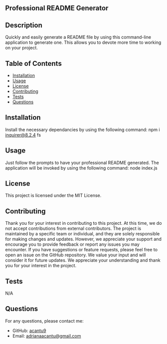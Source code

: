 ## Professional README Generator
 
  
 
  ## Description
 
  Quickly and easily generate a README file by using this command-line application to generate one. This allows you to devote more time to working on your project.
 
  ## Table of Contents
 
  - [Installation](#installation)
  - [Usage](#usage)
  - [License](#license)
  - [Contributing](#contributing)
  - [Tests](#tests)
  - [Questions](#questions)
 
  ## Installation
 
  Install the necessary dependancies by using the following command:  npm i inquirer@8.2.4 fs
 
  ## Usage
 
  Just follow the prompts to have your professional README generated. The application will be invoked by using the following command:  node index.js
  
  ## License

  This project is licensed under the MIT License.
  
  
 
  ## Contributing
 
  Thank you for your interest in contributing to this project. At this time, we do not accept contributions from external contributors. The project is maintained by a specific team or individual, and they are solely responsible for making changes and updates. However, we appreciate your support and encourage you to provide feedback or report any issues you may encounter. If you have suggestions or feature requests, please feel free to open an issue on the GitHub repository. We value your input and will consider it for future updates. We appreciate your understanding and thank you for your interest in the project.
 
  ## Tests
 
  N/A
 
  ## Questions
 
  For any questions, please contact me:
 
  - GitHub: [acantu9](https://github.com/acantu9)
  - Email: adrianaacantu@gmail.com
  